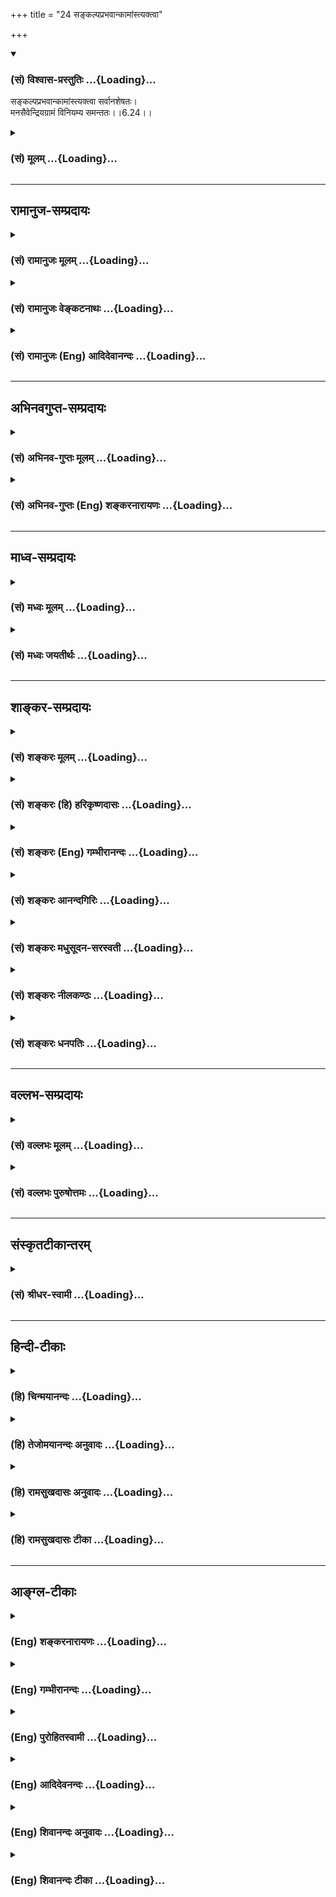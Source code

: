 +++
title = "24 सङ्कल्पप्रभवान्कामांस्त्यक्त्वा"

+++
<div class="js_include" newlevelforh1="3" title="(सं) विश्वास-प्रस्तुतिः" unfilled url="/purANam_vaiShNavam/mahAbhAratam/06-bhIShma-parva/03-bhagavad-gItA-parva/saMskRtam/vishvAsa-prastutiH/06_Atma-saMyama-yogaH_a/24_sankalpaprabhavAn.md">
<details open><summary><h3>(सं) विश्वास-प्रस्तुतिः ...{Loading}...</h3></summary>

सङ्कल्पप्रभवान्कामांस्त्यक्त्वा सर्वानशेषतः।  
मनसैवेन्द्रियग्रामं विनियम्य समन्ततः।।6.24।।
</details>
</div>
<div class="js_include collapsed" newlevelforh1="3" title="(सं) मूलम्" unfilled url="/purANam_vaiShNavam/mahAbhAratam/06-bhIShma-parva/03-bhagavad-gItA-parva/saMskRtam/mUlam/06_Atma-saMyama-yogaH_a/24_sankalpaprabhavAn.md">
<details><summary><h3>(सं) मूलम् ...{Loading}...</h3></summary>

सङ्कल्पप्रभवान्कामांस्त्यक्त्वा सर्वानशेषतः।  
मनसैवेन्द्रियग्रामं विनियम्य समन्ततः।।6.24।।
</details>
</div>


_________________
## रामानुज-सम्प्रदायः
<div class="js_include collapsed" newlevelforh1="3" title="(सं) रामानुजः मूलम्" unfilled url="/purANam_vaiShNavam/mahAbhAratam/06-bhIShma-parva/03-bhagavad-gItA-parva/saMskRtam/rAmAnujaH/mUlam/06_Atma-saMyama-yogaH_a/24_sankalpaprabhavAn.md">
<details><summary><h3>(सं) रामानुजः मूलम् ...{Loading}...</h3></summary>

।।6.24।। स्पर्शजाः सङ्कल्पजाश्च इति द्विविधाः कामाः स्पर्शजाः
शीतोष्णादयः सङ्कल्पजाः पुत्रपौत्रक्षेत्रादयः तत्र **सङ्कल्पप्रभवाः**
स्वरूपेण एव त्यक्तुं शक्याः तान् **सर्वान् मनसा एव** तदनन्वयानुसन्धानेन
**त्यक्त्वा** स्पर्शजेषु अवर्जनीयेषु तन्निमित्तहर्षो द्वेगौ त्यक्त्वा
**समन्ततः** सर्वस्माद् विषयात् सर्वम् **इन्द्रियग्रामं** **विनियम्य शनैः
शनैः धृतिगृहीतया** विवेकविषयया **बुद्ध्या** सर्वस्माद् आत्मव्यतिरिक्ताद्
उपरम्य **आत्मसंस्थं मनः कृत्वा न किञ्चिद् अपि चिन्तयेत्।**

</details>
</div>
<div class="js_include collapsed" newlevelforh1="3" title="(सं) रामानुजः वेङ्कटनाथः" unfilled url="/purANam_vaiShNavam/mahAbhAratam/06-bhIShma-parva/03-bhagavad-gItA-parva/saMskRtam/rAmAnujaH/venkaTanAthaH/06_Atma-saMyama-yogaH_a/24_sankalpaprabhavAn.md">
<details><summary><h3>(सं) रामानुजः वेङ्कटनाथः ...{Loading}...</h3></summary>

  
  
।।6.24।। अथ ममकारपरित्यागादिकं प्राग्विप्रकीर्णोक्तमखिलमिदानीं
सुखग्रहणायेह सौकर्यप्रदर्शनाय च सङ्कलय्य योगदशापर्यन्ततया
स्मार्यतेसङ्कल्प इत्यादिभिः श्लोकैः। सङ्कल्पप्रभवान् सर्वान्
कामांस्त्यक्त्वा इत्येतावतैव सिद्धौ पुनःअशेषतः इति पदं
निश्शेषत्यागानर्हाणां विषयाणां सूचकम्। न चोत्तरवाक्ये तदन्वयः
ग्रामशब्देन पर्याप्तत्वात्। अतः प्रयुक्तपदवैयर्थ्यपरिहारायअशेषतश्च
कामांस्त्यक्त्वा इति चकाराभावेऽपि योज्यम्। अपि च सङ्कल्पप्रभवत्वेन
विशेषणमेव असङ्कल्पप्रभवकामसूचकमित्यभिप्रायेण विभजते स्पर्शजा इति। मनसैव
इति पदं मध्यस्थितत्वादपेक्षितत्वाच्च काकाक्षिन्यायेन
पूर्वोत्तरान्वितमिति दर्शयितुंतान् सर्वान् मनसैवेत्यादिकमुक्तम्।
कामत्यागकरणस्य मनसोऽवान्तरव्यापारतदनन्वयानुसन्धानम्
कर्मोपाधिकशरीरान्विता हि पुत्रादयः न त्वात्मस्वरूपान्विता
इत्यनुसन्धानेनेत्यर्थः। न प्रहृष्येत् 5।20 इत्यादिभिः प्रागेवोक्तं
स्मारयतिस्पर्शजेष्वित्यादिना। समन्ततः इत्यत्र पदच्छेदादिभ्रमव्युदासायाह
सर्वस्माद्विषयादिति। प्रक्रान्तादशिथिलत्वरूपाया
धृतेर्हेतुमाहविवेकविषययेति। उपरम्य बाह्यालाभार्थं मानसमुद्योगं
वारयित्वेत्यर्थः। उपरम्येति व्याख्यानमङ्गत्वद्योतनाय। किञ्चिदपीति
आत्मव्यतिरिक्तमनुकूलप्रतिकूलोदासीनं सर्वमित्यर्थः।

</details>
</div>
<div class="js_include collapsed" newlevelforh1="3" title="(सं) रामानुजः (Eng) आदिदेवानन्दः" unfilled url="/purANam_vaiShNavam/mahAbhAratam/06-bhIShma-parva/03-bhagavad-gItA-parva/saMskRtam/rAmAnujaH/english/AdidevAnandaH/06_Atma-saMyama-yogaH_a/24_sankalpaprabhavAn.md">
<details><summary><h3>(सं) रामानुजः (Eng) आदिदेवानन्दः ...{Loading}...</h3></summary>

6.24 - 6.25 There are two kinds of desires: 1) those born of contact
between the senses and objects like heat, cold etc.; 2) those generated
by our mind (will) like that for sons, land etc. Of these, the latter
type of desires are by their own nature relinishable. Relinishing all
these by the mind through contemplation on their lack of association
with the self; having relinished the ideas of pleasure and pain in
respect of unavoidable desires resulting from contract; restraining all
the senses on all sides, i.e., from contact with all their objects - one
should think of nothing else, i.e., other than the self. Little by
little 'with the help of intellect controlled by firm resolution,' i.e.,
by the power of discrimination, one should think of nothing else, having
fixed the mind on the self.

</details>
</div>


_________________
## अभिनवगुप्त-सम्प्रदायः
<div class="js_include collapsed" newlevelforh1="3" title="(सं) अभिनव-गुप्तः मूलम्" unfilled url="/purANam_vaiShNavam/mahAbhAratam/06-bhIShma-parva/03-bhagavad-gItA-parva/saMskRtam/abhinava-guptaH/mUlam/06_Atma-saMyama-yogaH_a/24_sankalpaprabhavAn.md">
<details><summary><h3>(सं) अभिनव-गुप्तः मूलम् ...{Loading}...</h3></summary>

।।6.24 6.25।। कामानां त्यागे +++(SN कामानामुपायत्यागे)+++ उपायः संकल्पत्याग
इत्याह संकल्पेति। शनैः शनैरिति। मनसैव न +++(S omit न)+++ व्यापारोपरमेण। धृतिं
गृहीत्वा क्रमात् क्रममभिलाषदुःखं प्रतनूकृत्य किंचिदपि विषयाणां
त्यागग्रहणादिकं न चिन्तयेत्। यत्तु +++(S यथात्वन्यैर् यथा तु कैश्चिद्)+++
अन्यैर्व्याख्यातम् नकिञ्चिदपि चिन्तयेत् इति तन्नास्मभ्यं रुचितम्।
शून्यवादप्रसंगात्।।6.24 6.25।। कामानां त्यागे +++(SN कामानामुपायत्यागे)+++
उपायः संकल्पत्याग इत्याह संकल्पेति। शनैः शनैरिति। मनसैव न +++(S omit न)+++
व्यापारोपरमेण। धृतिं गृहीत्वा क्रमात् क्रममभिलाषदुःखं प्रतनूकृत्य
किंचिदपि विषयाणां त्यागग्रहणादिकं न चिन्तयेत्। यत्तु +++(S यथात्वन्यैर् यथा
तु कैश्चिद्)+++ अन्यैर्व्याख्यातम् नकिञ्चिदपि चिन्तयेत् इति तन्नास्मभ्यं
रुचितम्। शून्यवादप्रसंगात्।

</details>
</div>
<div class="js_include collapsed" newlevelforh1="3" title="(सं) अभिनव-गुप्तः (Eng) शङ्करनारायणः" unfilled url="/purANam_vaiShNavam/mahAbhAratam/06-bhIShma-parva/03-bhagavad-gItA-parva/saMskRtam/abhinava-guptaH/english/shankaranArAyaNaH/06_Atma-saMyama-yogaH_a/24_sankalpaprabhavAn.md">
<details><summary><h3>(सं) अभिनव-गुप्तः (Eng) शङ्करनारायणः ...{Loading}...</h3></summary>

6.24 See Comment under 6.25

</details>
</div>


_________________
## माध्व-सम्प्रदायः
<div class="js_include collapsed" newlevelforh1="3" title="(सं) मध्वः मूलम्" unfilled url="/purANam_vaiShNavam/mahAbhAratam/06-bhIShma-parva/03-bhagavad-gItA-parva/saMskRtam/madhvaH/mUlam/06_Atma-saMyama-yogaH_a/24_sankalpaprabhavAn.md">
<details><summary><h3>(सं) मध्वः मूलम् ...{Loading}...</h3></summary>

।।6.24।। सर्वान्सर्वविषयान् अशेषतः। एकविषयोऽपि कामः स्वल्पः कादाचित्कोऽपि
न कर्तव्य इत्यर्थः। मनसैव नियन्तुं शक्यते नान्येनेत्येवशब्दः।

</details>
</div>
<div class="js_include collapsed" newlevelforh1="3" title="(सं) मध्वः जयतीर्थः" unfilled url="/purANam_vaiShNavam/mahAbhAratam/06-bhIShma-parva/03-bhagavad-gItA-parva/saMskRtam/madhvaH/jayatIrthaH/06_Atma-saMyama-yogaH_a/24_sankalpaprabhavAn.md">
<details><summary><h3>(सं) मध्वः जयतीर्थः ...{Loading}...</h3></summary>

।।6.24।। सर्वानशेषतः इत्येतयोस्तात्पर्यमाह **सर्वानि**ति। कामः स्वल्पः
कादाचित्कोऽपीति मूलपाठः। नन्विन्द्रियग्रामनियमनमेवावश्यकं न तु करणनियमः
कथमुच्यते मनसैवेन्द्रियग्राममिति तत्राह **मनसैवे**ति। स्वरूपकथनमेतदिति
भावः। इति ज्ञापयितुमिति शेषः।

</details>
</div>


_________________
## शाङ्कर-सम्प्रदायः
<div class="js_include collapsed" newlevelforh1="3" title="(सं) शङ्करः मूलम्" unfilled url="/purANam_vaiShNavam/mahAbhAratam/06-bhIShma-parva/03-bhagavad-gItA-parva/saMskRtam/shankaraH/mUlam/06_Atma-saMyama-yogaH_a/24_sankalpaprabhavAn.md">
<details><summary><h3>(सं) शङ्करः मूलम् ...{Loading}...</h3></summary>

।।6.24।। **संकल्पप्रभवान्** संकल्पः प्रभवः येषां कामानां ते
संकल्पप्रभवाः कामाः तान् **त्यक्त्वा** परित्यज्य **सर्वान् अशेषतः**
निर्लेपेन। किञ्च **मनसैव** विवेकयुक्तेन **इन्द्रियग्रामम्**
इन्द्रियसमुदायं **विनियम्य** नियमनं कृत्वा **समन्ततः** समन्तात्।।

</details>
</div>
<div class="js_include collapsed" newlevelforh1="3" title="(सं) शङ्करः (हि) हरिकृष्णदासः" unfilled url="/purANam_vaiShNavam/mahAbhAratam/06-bhIShma-parva/03-bhagavad-gItA-parva/saMskRtam/shankaraH/hindI/harikRShNadAsaH/06_Atma-saMyama-yogaH_a/24_sankalpaprabhavAn.md">
<details><summary><h3>(सं) शङ्करः (हि) हरिकृष्णदासः ...{Loading}...</h3></summary>

।।6.24।। तथा संकल्पसे उत्पन्न हुई समस्त कामनाओंको निःशेषतासे अर्थात्
लेशमात्र भी शेष न रखते हुए निर्लेपभावसे छोड़कर एवं विवेकयुक्त मनसे
इन्द्रियोंके समुदायको सब ओरसे रोककर अर्थात् उनका संयम करके।

</details>
</div>
<div class="js_include collapsed" newlevelforh1="3" title="(सं) शङ्करः (Eng) गम्भीरानन्दः" unfilled url="/purANam_vaiShNavam/mahAbhAratam/06-bhIShma-parva/03-bhagavad-gItA-parva/saMskRtam/shankaraH/english/gambhIrAnandaH/06_Atma-saMyama-yogaH_a/24_sankalpaprabhavAn.md">
<details><summary><h3>(सं) शङ्करः (Eng) गम्भीरानन्दः ...{Loading}...</h3></summary>

6.24 See Commentary under 6.25

</details>
</div>
<div class="js_include collapsed" newlevelforh1="3" title="(सं) शङ्करः आनन्दगिरिः" unfilled url="/purANam_vaiShNavam/mahAbhAratam/06-bhIShma-parva/03-bhagavad-gItA-parva/saMskRtam/shankaraH/AnandagiriH/06_Atma-saMyama-yogaH_a/24_sankalpaprabhavAn.md">
<details><summary><h3>(सं) शङ्करः आनन्दगिरिः ...{Loading}...</h3></summary>

।।6.24।। इतश्च योगस्य कर्तव्यत्वमिति प्रतिजानीते **किञ्चेति।** केन क्रमेण
कर्तव्यत्वमित्यपेक्षायामाह **संकल्पेति।** संकल्पः शोभनाध्यासः।
सर्वानित्युक्त्वा पुनरशेषत इति पुनरुक्तिरित्याशङ्क्याह **निर्लेपेनेति।**
यथा शेषो न भवति तथा सर्वेषां कामानां शोभनाध्यासाधीनानां त्यागस्य
योगानुष्ठानशेषत्ववद्विवेकयुक्तेन मनसा करणसमुदायस्य सर्वतो नियमनमपि तत्र
शेषत्वेन कर्तव्यमित्याह **किञ्चेति।**

</details>
</div>
<div class="js_include collapsed" newlevelforh1="3" title="(सं) शङ्करः मधुसूदन-सरस्वती" unfilled url="/purANam_vaiShNavam/mahAbhAratam/06-bhIShma-parva/03-bhagavad-gItA-parva/saMskRtam/shankaraH/madhusUdana-sarasvatI/06_Atma-saMyama-yogaH_a/24_sankalpaprabhavAn.md">
<details><summary><h3>(सं) शङ्करः मधुसूदन-सरस्वती ...{Loading}...</h3></summary>

।।6.24।। किंच कृत्वा योगोऽभ्यसनीयः संकल्पो दुष्टेष्वपि
विषयेष्वशोभनत्वादर्शनेन शोभनाध्यासः। तस्माच्च संकल्पादिदं मे स्यादिदं मे
स्यादित्येवंरूपाः कामाः प्रभवन्ति।
ताञ्शोभनाध्यासप्रभवान्विषयाभिलाषान्विचारजन्याशोभनत्वनिश्चयेन
शोभनाध्यासबाधाद्दृष्टेषु स्रक्चन्दनवनितादिष्वदृष्टेषु
चेन्द्रलोकपारिजाताप्सरःप्रभृतिषु श्ववान्तपायसवत्स्वत एव
सर्वान्ब्रह्मलोकपर्यन्तानशेषतो निरवशेषान्सवासनांस्त्यक्त्वा अतएव
कामपूर्वकत्वादिन्द्रियप्रवृत्तेस्तदपाये सति विवेकयुक्तेन
मनसैवेन्द्रियग्रामं चक्षुरादिकरणसमूहं विनियम्य समन्ततः सर्वेभ्यो
विषयेभ्यः प्रत्याहृत्य शनैःशनैरुपरमेदित्यन्वयः।

</details>
</div>
<div class="js_include collapsed" newlevelforh1="3" title="(सं) शङ्करः नीलकण्ठः" unfilled url="/purANam_vaiShNavam/mahAbhAratam/06-bhIShma-parva/03-bhagavad-gItA-parva/saMskRtam/shankaraH/nIlakaNThaH/06_Atma-saMyama-yogaH_a/24_sankalpaprabhavAn.md">
<details><summary><h3>(सं) शङ्करः नीलकण्ठः ...{Loading}...</h3></summary>

।।6.24।। अथ शमदमोपरमसमाधानानि क्रमेण श्लोकद्वयेन विधत्ते **संकल्पेति।**
संकल्प इदं मे भूयादिति चेतोवृत्तिस्तत उद्भवो येषां
तान्कामान्काम्यमानान्विषयानशेषतो वासनोच्छेदपूर्वकं संकल्पनिरोधेन
त्यक्त्वा। एतेनान्तरिन्द्रियनिग्रहलक्षणः शम उक्तः।
बाह्येन्द्रियनिग्रहलक्षणं दममाह **मनसैवेति।** विषयदोषदर्शिना मनसैव
सर्वतः सर्वप्रकारेण श्रोत्रादिकमिन्द्रियग्रामं समन्ततः सर्वेभ्यो
विषयेभ्यो विनियम्योपरमेदित्युत्तरेणान्वयः।

</details>
</div>
<div class="js_include collapsed" newlevelforh1="3" title="(सं) शङ्करः धनपतिः" unfilled url="/purANam_vaiShNavam/mahAbhAratam/06-bhIShma-parva/03-bhagavad-gItA-parva/saMskRtam/shankaraH/dhanapatiH/06_Atma-saMyama-yogaH_a/24_sankalpaprabhavAn.md">
<details><summary><h3>(सं) शङ्करः धनपतिः ...{Loading}...</h3></summary>

।।6.24।। साधनान्तराण्यपि विधत्ते संकल्पेति। संकल्पौऽशोभनेऽपि
इहामुत्रार्थभोगेऽविचारजनितः शोभनाध्यासः स प्रभवो येषां कामानां इदं मे
स्यादिदं मे स्यादित्येवंरुपाणमिच्छाभेदानां ते
तान्सर्वान्ब्रह्मलोकपर्यन्तानशेषतो निर्लेपेन लेपरुपेण शिष्टया वासनया
सहितान् वितारेण शोभनाध्यासनिवृत्त्या त्यक्त्वा परित्यज्य। किंच
मनसैवेन्द्रियग्रामं चक्षुरादीन्द्रियसमुदायं समन्ततः
समन्ताद्विषयसमूहान्नयम्य नियमनं कृत्वा योगो योक्तव्य इति पूर्वेण शनैः
शनैरुपरमेदिति परेण वान्वयः।

</details>
</div>


_________________
## वल्लभ-सम्प्रदायः
<div class="js_include collapsed" newlevelforh1="3" title="(सं) वल्लभः मूलम्" unfilled url="/purANam_vaiShNavam/mahAbhAratam/06-bhIShma-parva/03-bhagavad-gItA-parva/saMskRtam/vallabhaH/mUlam/06_Atma-saMyama-yogaH_a/24_sankalpaprabhavAn.md">
<details><summary><h3>(सं) वल्लभः मूलम् ...{Loading}...</h3></summary>

।।6.22 6.25।। तदेव विशिनष्टि यं लब्ध्वेति।
एतेनेष्टप्राप्त्यनिष्टनिवृत्तिफलको योगः समन्वितःतं विद्यात् ৷৷.
योगसंज्ञितं दुःखसंयोगेन वियोग एव योग इति विरुद्धलक्षणया उच्यते।
यस्मादेवं महाफलो योगस्तस्मात्स एव यत्नोऽभ्यसनीयः इत्याह सार्धेन। स
निश्चयेनेति यत्नेन।

</details>
</div>
<div class="js_include collapsed" newlevelforh1="3" title="(सं) वल्लभः पुरुषोत्तमः" unfilled url="/purANam_vaiShNavam/mahAbhAratam/06-bhIShma-parva/03-bhagavad-gItA-parva/saMskRtam/vallabhaH/puruShottamaH/06_Atma-saMyama-yogaH_a/24_sankalpaprabhavAn.md">
<details><summary><h3>(सं) वल्लभः पुरुषोत्तमः ...{Loading}...</h3></summary>

  
  
।।6.24।। किञ्च सङ्कल्पप्रभवान् स्वभोगार्थकस्वमनोनिश्चयजान् कामान्
स्वरमणेच्छादिरूपान् सर्वान् भावानन्तरमपि स्वेङ्गितज्ञरूपान् अशेषतः
फलाभावज्ञाने त्यक्त्वा मनसैवेन्द्रियग्रामं नियम्य
भगवदंशात्मकलावण्यादिरसान् पश्यन् मनसैव स्वार्थभोगरूपेणैव ततः विषयेभ्यो
विनियम्य वशे संस्थाप्य योगो योक्तव्य इत्यर्थः।  
  

</details>
</div>


_________________
## संस्कृतटीकान्तरम्
<div class="js_include collapsed" newlevelforh1="3" title="(सं) श्रीधर-स्वामी" unfilled url="/purANam_vaiShNavam/mahAbhAratam/06-bhIShma-parva/03-bhagavad-gItA-parva/saMskRtam/shrIdhara-svAmI/06_Atma-saMyama-yogaH_a/24_sankalpaprabhavAn.md">
<details><summary><h3>(सं) श्रीधर-स्वामी ...{Loading}...</h3></summary>

।।6.24।। किंच **संकल्पेति।** संकल्पात्प्रभवो येषां
तान्योगप्रतिकूलान्सर्वान्कामानशेषतः सवासनांस्त्यक्त्वा मनसैव
विषयदोषदर्शिना सर्वतः प्रसरन्तमिन्द्रियसमूहं विशेषेण नियम्य योगो
योक्तव्य इति पूर्वेणान्वयः।

</details>
</div>


_________________
## हिन्दी-टीकाः
<div class="js_include collapsed" newlevelforh1="3" title="(हि) चिन्मयानन्दः" unfilled url="/purANam_vaiShNavam/mahAbhAratam/06-bhIShma-parva/03-bhagavad-gItA-parva/hindI/chinmayAnandaH/06_Atma-saMyama-yogaH_a/24_sankalpaprabhavAn.md">
<details><summary><h3>(हि) चिन्मयानन्दः ...{Loading}...</h3></summary>

।।6.24।। No commentary.

</details>
</div>
<div class="js_include collapsed" newlevelforh1="3" title="(हि) तेजोमयानन्दः अनुवादः" unfilled url="/purANam_vaiShNavam/mahAbhAratam/06-bhIShma-parva/03-bhagavad-gItA-parva/hindI/tejomayAnandaH/anuvAdaH/06_Atma-saMyama-yogaH_a/24_sankalpaprabhavAn.md">
<details><summary><h3>(हि) तेजोमयानन्दः अनुवादः ...{Loading}...</h3></summary>

।।6.24।। संकल्प से उत्पन्न समस्त कामनाओं को नि:शेष रूप से परित्याग कर मन
के द्वारा इन्द्रिय समुदाय को सब ओर से सम्यक् प्रकार वश में करके।।

</details>
</div>
<div class="js_include collapsed" newlevelforh1="3" title="(हि) रामसुखदासः अनुवादः" unfilled url="/purANam_vaiShNavam/mahAbhAratam/06-bhIShma-parva/03-bhagavad-gItA-parva/hindI/rAmasukhadAsaH/anuvAdaH/06_Atma-saMyama-yogaH_a/24_sankalpaprabhavAn.md">
<details><summary><h3>(हि) रामसुखदासः अनुवादः ...{Loading}...</h3></summary>

।।6.24।। संकल्पसे उत्पन्न होनेवाली सम्पूर्ण कामनाओंका सर्वथा त्याग करके
और मनसे ही इन्द्रिय-समूहको सभी ओरसे हटाकर।

</details>
</div>
<div class="js_include collapsed" newlevelforh1="3" title="(हि) रामसुखदासः टीका" unfilled url="/purANam_vaiShNavam/mahAbhAratam/06-bhIShma-parva/03-bhagavad-gItA-parva/hindI/rAmasukhadAsaH/TIkA/06_Atma-saMyama-yogaH_a/24_sankalpaprabhavAn.md">
<details><summary><h3>(हि) रामसुखदासः टीका ...{Loading}...</h3></summary>

।।6.24।।***व्याख्या--***\[जो स्थिति कर्मफलका त्याग करनेवाले कर्मयोगीकी
होती है (6। 1 9), वही स्थिति सगुणसाकार भगवान्का ध्यान करनेवालेकी (6। 14
15) तथा अपने स्वरूपका ध्यान करनेवाले ध्यानयोगीकी भी होती है (6। 18 23)।
अब निर्गुण-निराकारका ध्यान करनेवालेकी भी वही स्थिति होती है--यह बतानेके
लिये भगवान् आगेका प्रकरण कहते हैं। \]

</details>
</div>


_________________
## आङ्ग्ल-टीकाः
<div class="js_include collapsed" newlevelforh1="3" title="(Eng) शङ्करनारायणः" unfilled url="/purANam_vaiShNavam/mahAbhAratam/06-bhIShma-parva/03-bhagavad-gItA-parva/english/shankaranArAyaNaH/06_Atma-saMyama-yogaH_a/24_sankalpaprabhavAn.md">
<details><summary><h3>(Eng) शङ्करनारायणः ...{Loading}...</h3></summary>

6.24. In order ot renounce completely all desires that are born of
intention, let a person, restraining the group of sense-organs from all
sides by mind alone;

</details>
</div>
<div class="js_include collapsed" newlevelforh1="3" title="(Eng) गम्भीरानन्दः" unfilled url="/purANam_vaiShNavam/mahAbhAratam/06-bhIShma-parva/03-bhagavad-gItA-parva/english/gambhIrAnandaH/06_Atma-saMyama-yogaH_a/24_sankalpaprabhavAn.md">
<details><summary><h3>(Eng) गम्भीरानन्दः ...{Loading}...</h3></summary>

6.24 By totally eschewing all desires which arise from thoughts, and
restraining with the mind itself all the organs from every side;

</details>
</div>
<div class="js_include collapsed" newlevelforh1="3" title="(Eng) पुरोहितस्वामी" unfilled url="/purANam_vaiShNavam/mahAbhAratam/06-bhIShma-parva/03-bhagavad-gItA-parva/english/purohitasvAmI/06_Atma-saMyama-yogaH_a/24_sankalpaprabhavAn.md">
<details><summary><h3>(Eng) पुरोहितस्वामी ...{Loading}...</h3></summary>

6.24 Renouncing every desire which imagination can conceive, controlling
the senses at every point by the power of mind;

</details>
</div>
<div class="js_include collapsed" newlevelforh1="3" title="(Eng) आदिदेवनन्दः" unfilled url="/purANam_vaiShNavam/mahAbhAratam/06-bhIShma-parva/03-bhagavad-gItA-parva/english/AdidevanandaH/06_Atma-saMyama-yogaH_a/24_sankalpaprabhavAn.md">
<details><summary><h3>(Eng) आदिदेवनन्दः ...{Loading}...</h3></summary>

6.24 Renouncing entirely all desires born of volition and restraining
the mind from all the senses on all sides;

</details>
</div>
<div class="js_include collapsed" newlevelforh1="3" title="(Eng) शिवानन्दः अनुवादः" unfilled url="/purANam_vaiShNavam/mahAbhAratam/06-bhIShma-parva/03-bhagavad-gItA-parva/english/shivAnandaH/anuvAdaH/06_Atma-saMyama-yogaH_a/24_sankalpaprabhavAn.md">
<details><summary><h3>(Eng) शिवानन्दः अनुवादः ...{Loading}...</h3></summary>

6.24 Abandoning without reserve all desires born of Sankalpa (thought
and imagination) and completely restraining the whole group of the
senses by the mind from all sides.

</details>
</div>
<div class="js_include collapsed" newlevelforh1="3" title="(Eng) शिवानन्दः टीका" unfilled url="/purANam_vaiShNavam/mahAbhAratam/06-bhIShma-parva/03-bhagavad-gItA-parva/english/shivAnandaH/TIkA/06_Atma-saMyama-yogaH_a/24_sankalpaprabhavAn.md">
<details><summary><h3>(Eng) शिवानन्दः टीका ...{Loading}...</h3></summary>

6.24 सङ्कल्पप्रभवान् born of Sankalpa (imagination); कामान् desires;
त्यक्त्वा having abandoned; सर्वान् all; अशेषतः without reserve; मनसा by
the mind; एव even; इन्द्रियग्रामम् the whole group of senses; विनियम्य
completely restraining; समन्ततः from all sides.Commentary Without
reserve The mind is so diplomatic that it keeps certain desires for its
secret gratification. Therefore you should completely abandon all
desires without reservation.Desire is born of imagination (Sankalpa).
Therefore destroy the Sankalpa first. If the imagination is annihilated
first then the desires will die by themselves. Mark here All the senses
must be controlled from all sides by the mind. Even if one sense is
turbulent in one direction it will distract the mind often and often.
The senses will be absorbed in the mind by the constant practice of
abstraction (Pratyahara). Then the mind will not think of the objects of
sensepleasure and will become perfectly calm.That mind which is endowed
with a strong discrimination and dispassion will be able to control the
whole ground (or group) of the senses from their objects in all
directions. Therefore cultivate strong Viveka or discrimination between
the Real and the unreal and also Vairagya or total dispassion for
sensual pleasures. (Cf.II.62)

</details>
</div>
